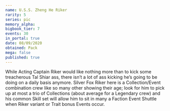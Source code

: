 ```yaml
---
name: U.S.S. Zheng He Riker
rarity: 5
series: pic
memory_alpha:
bigbook_tier: 7
events: 30
in_portal: true
date: 08/09/2020
obtained: Pack
mega: false
published: true
---
```


While Acting Captain Riker would like nothing more than to kick some treacherous Tal Shiar ass, there isn’t a lot of ass kicking he’s going to be doing on a daily basis anymore. Silver Fox Riker here is a Collection/Event combination crew like so many other showing their age; look for him to pick up at most a trio of Collections (about average for a Legendary crew) and his common Skill set will allow him to sit in many a Faction Event Shuttle when Riker variant or Trait bonus Events occur.
